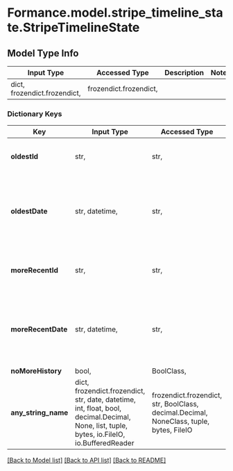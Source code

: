 # Formance.model.stripe_timeline_state.StripeTimelineState

## Model Type Info
Input Type | Accessed Type | Description | Notes
------------ | ------------- | ------------- | -------------
dict, frozendict.frozendict,  | frozendict.frozendict,  |  | 

### Dictionary Keys
Key | Input Type | Accessed Type | Description | Notes
------------ | ------------- | ------------- | ------------- | -------------
**oldestId** | str,  | str,  | The id of the oldest BalanceTransaction fetched from stripe for this account | [optional] 
**oldestDate** | str, datetime,  | str,  | The creation date of the oldest BalanceTransaction fetched from stripe for this account | [optional] value must conform to RFC-3339 date-time
**moreRecentId** | str,  | str,  | The id of the more recent BalanceTransaction fetched from stripe for this account | [optional] 
**moreRecentDate** | str, datetime,  | str,  | The creation date of the more recent BalanceTransaction fetched from stripe for this account | [optional] value must conform to RFC-3339 date-time
**noMoreHistory** | bool,  | BoolClass,  |  | [optional] 
**any_string_name** | dict, frozendict.frozendict, str, date, datetime, int, float, bool, decimal.Decimal, None, list, tuple, bytes, io.FileIO, io.BufferedReader | frozendict.frozendict, str, BoolClass, decimal.Decimal, NoneClass, tuple, bytes, FileIO | any string name can be used but the value must be the correct type | [optional]

[[Back to Model list]](../../README.md#documentation-for-models) [[Back to API list]](../../README.md#documentation-for-api-endpoints) [[Back to README]](../../README.md)

